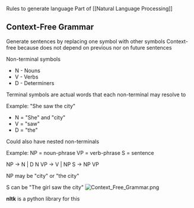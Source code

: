 Rules to generate language
Part of [[Natural Language Processing]]

## Context-Free Grammar

Generate sentences by replacing one symbol with other symbols
Context-free because does not depend on previous nor on future sentences

Non-terminal symbols

* N - Nouns
* V - Verbs
* D - Determiners

Terminal symbols are actual words that each non-terminal may resolve to

Example:
"She saw the city"

* N = "She" and "city"
* V = "saw"
* D = "the"

Could also have nested non-terminals

Example:
NP = noun-phrase
VP = verb-phrase
S = sentence

NP -> N | D N
VP -> V | NP
S -> NP VP

NP may be "city" or "the city"

S can be "The girl saw the city"
![Context_Free_Grammar.png](context_free_grammar.png)

**nltk** is a python library for this

